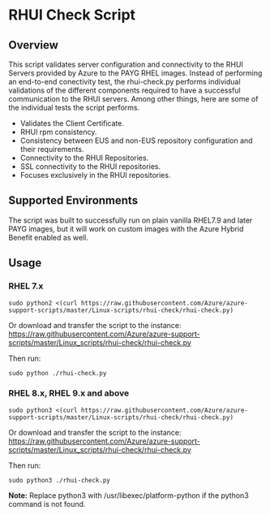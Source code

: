 # RHUI Check Script

## Overview

This script validates server configuration and connectivity to the RHUI Servers provided by Azure to the PAYG RHEL images.
Instead of performing an end-to-end conectivity test, the rhui-check.py performs individual validations of the different components required to have a successful communication 
to the RHUI servers. Among other things, here are some of the individual tests the script performs.

- Validates the Client Certificate.
- RHUI rpm consistency.
- Consistency between EUS and non-EUS repository configuration and their requirements.
- Connectivity to the RHUI Repositories.
- SSL connectivity to the RHUI repositories.
- Focuses exclusively in the RHUI repositories.

## Supported Environments

The script was built to successfully run on plain vanilla RHEL7.9 and later PAYG images, but it will work on custom images with the Azure Hybrid Benefit enabled as well.

## Usage

### RHEL 7.x

```
sudo python2 <(curl https://raw.githubusercontent.com/Azure/azure-support-scripts/master/Linux-scripts/rhui-check/rhui-check.py)
```

Or download and transfer the script to the instance:
https://raw.githubusercontent.com/Azure/azure-support-scripts/master/Linux_scripts/rhui-check/rhui-check.py

Then run:

```
sudo python ./rhui-check.py 
```

### RHEL 8.x, RHEL 9.x and above

```
sudo python3 <(curl https://raw.githubusercontent.com/Azure/azure-support-scripts/master/Linux-scripts/rhui-check/rhui-check.py)
```

Or download and transfer the script to the instance:
https://raw.githubusercontent.com/Azure/azure-support-scripts/master/Linux_scripts/rhui-check/rhui-check.py

Then run:

```
sudo python3 ./rhui-check.py 
```

**Note:** Replace python3 with /usr/libexec/platform-python if the python3 command is not found.
